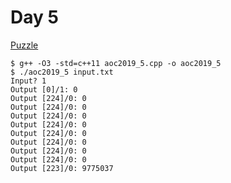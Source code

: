 # Day 5

[Puzzle](https://adventofcode.com/2019/day/5)

```
$ g++ -O3 -std=c++11 aoc2019_5.cpp -o aoc2019_5
$ ./aoc2019_5 input.txt
Input? 1
Output [0]/1: 0
Output [224]/0: 0
Output [224]/0: 0
Output [224]/0: 0
Output [224]/0: 0
Output [224]/0: 0
Output [224]/0: 0
Output [224]/0: 0
Output [224]/0: 0
Output [223]/0: 9775037
```
